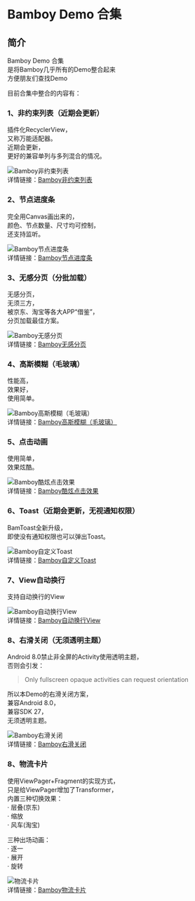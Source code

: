 # Bamboy Demo 合集

## 简介
Bamboy Demo 合集  
是将Bamboy几乎所有的Demo整合起来  
方便朋友们查找Demo  

目前合集中整合的内容有：  
  
### 1、非约束列表（近期会更新）  
插件化RecyclerView，  
又称万能适配器。  
近期会更新，  
更好的兼容单列与多列混合的情况。
  
![Bamboy非约束列表](https://img-blog.csdn.net/20170512150002689?watermark/2/text/aHR0cDovL2Jsb2cuY3Nkbi5uZXQvYmFtYm95Xw==/font/5a6L5L2T/fontsize/400/fill/I0JBQkFCMA==/dissolve/70/gravity/SouthEast)  
详情链接：[Bamboy非约束列表](https://blog.csdn.net/bamboy_/article/details/71727461)  
  
### 2、节点进度条  
完全用Canvas画出来的，  
颜色、节点数量、尺寸均可控制，  
还支持监听。  
  
![Bamboy节点进度条](https://img-blog.csdn.net/20180405104308201?watermark/2/text/aHR0cHM6Ly9ibG9nLmNzZG4ubmV0L2JhbWJveV8=/font/5a6L5L2T/fontsize/400/fill/I0JBQkFCMA==/dissolve/70)  
详情链接：[Bamboy节点进度条](https://blog.csdn.net/bamboy_/article/details/79825006)
  
### 3、无感分页（分批加载）
无感分页，  
无须三方，  
被京东、淘宝等各大APP“借鉴”，  
分页加载最佳方案。  
  
![Bamboy无感分页](https://img-blog.csdn.net/20170113145959792?watermark/2/text/aHR0cDovL2Jsb2cuY3Nkbi5uZXQvYmFtYm95Xw==/font/5a6L5L2T/fontsize/400/fill/I0JBQkFCMA==/dissolve/70/gravity/SouthEast)  
详情链接：[Bamboy无感分页](https://blog.csdn.net/bamboy_/article/details/54408691)  
    
### 4、高斯模糊（毛玻璃）  
性能高，  
效果好，  
使用简单。  
  
![Bamboy高斯模糊（毛玻璃）](https://img-blog.csdn.net/20170104101010910?watermark/2/text/aHR0cDovL2Jsb2cuY3Nkbi5uZXQvcXFfMjQ1MTUzNTk=/font/5a6L5L2T/fontsize/400/fill/I0JBQkFCMA==/dissolve/70/gravity/SouthEast)  
详情链接：[Bamboy高斯模糊（毛玻璃）](https://blog.csdn.net/bamboy_/article/details/54345636)  
  
### 5、点击动画  
使用简单，  
效果炫酷。  
  
![Bamboy酷炫点击效果](https://img-blog.csdn.net/20170110133930447?watermark/2/text/aHR0cDovL2Jsb2cuY3Nkbi5uZXQvcXFfMjQ1MTUzNTk=/font/5a6L5L2T/fontsize/400/fill/I0JBQkFCMA==/dissolve/70/gravity/SouthEast)  
详情链接：[Bamboy酷炫点击效果](https://blog.csdn.net/bamboy_/article/details/54342079)  
  
### 6、Toast（近期会更新，无视通知权限）  
BamToast全新升级，  
即使没有通知权限也可以弹出Toast。  
  
![Bamboy自定义Toast](https://img-blog.csdn.net/20170209183501183?watermark/2/text/aHR0cDovL2Jsb2cuY3Nkbi5uZXQvYmFtYm95Xw==/font/5a6L5L2T/fontsize/400/fill/I0JBQkFCMA==/dissolve/70/gravity/SouthEast)  
详情链接：[Bamboy自定义Toast](https://blog.csdn.net/bamboy_/article/details/54952174) 
  
### 7、View自动换行
支持自动换行的View  
  
![Bamboy自动换行View](https://img-blog.csdn.net/20170113162220359?watermark/2/text/aHR0cDovL2Jsb2cuY3Nkbi5uZXQvYmFtYm95Xw==/font/5a6L5L2T/fontsize/400/fill/I0JBQkFCMA==/dissolve/70/gravity/SouthEast)  
详情链接：[Bamboy自动换行View](https://blog.csdn.net/bamboy_/article/details/54409840) 
  
### 8、右滑关闭（无须透明主题）
Android 8.0禁止非全屏的Activity使用透明主题，  
否则会引发：  
> Only fullscreen opaque activities can request orientation  
  
所以本Demo的右滑关闭方案，  
兼容Android 8.0，  
兼容SDK 27，  
无须透明主题。
  
![Bamboy右滑关闭](https://img-blog.csdnimg.cn/20181108162141217.gif)  
详情链接：[Bamboy右滑关闭](https://blog.csdn.net/bamboy_/article/details/83863260) 

### 8、物流卡片
使用ViewPager+Fragment的实现方式，  
只是给ViewPager增加了Transformer，  
内置三种切换效果：  
· 层叠(京东)   
· 缩放  
· 风车(淘宝)   
  
三种出场动画：  
· 逐一  
· 展开  
· 旋转  
  
![物流卡片](https://img-blog.csdnimg.cn/20190312160712140.gif)  
详情链接：[Bamboy物流卡片](https://blog.csdn.net/bamboy_/article/details/88415267) 
  

















